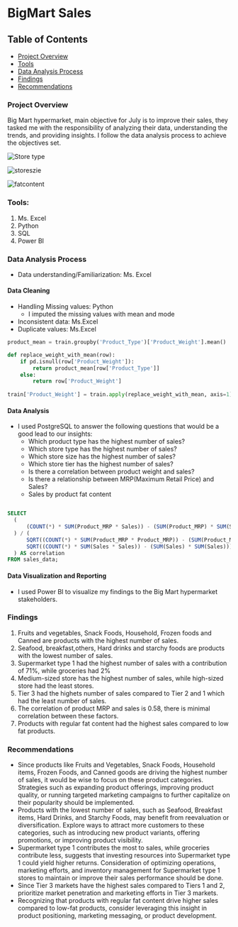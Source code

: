# BigMart Sales

## Table of Contents
- [Project Overview](#project-overview)
- [Tools](tools)
- [Data Analysis Process](data-analysis-process)
- [Findings](findings)
- [Recommendations](recommendations)

### Project Overview 

Big Mart hypermarket, main objective for July is to improve their sales, they tasked me with the responsibility of analyzing their data, 
understanding the trends, and providing insights. 
I follow the data analysis process to achieve the objectives set.

![Store type](https://github.com/mutheu-eng/BigMartSales/assets/121784849/54c09b43-5497-41c7-8b96-75a09874eb8c)

![storeszie](https://github.com/mutheu-eng/BigMartSales/assets/121784849/f439e6b6-ece7-4ce5-ace2-4d2fa087b620)

![fatcontent](https://github.com/mutheu-eng/BigMartSales/assets/121784849/67b16222-3043-4a7c-92a7-4472310662a2)


### Tools:
 1. Ms. Excel
 2. Python
 3. SQL
 4. Power BI

### Data Analysis Process 
- Data understanding/Familiarization: Ms. Excel

#### Data Cleaning
  - Handling Missing values: Python
      - I imputed the missing values with mean and mode
  - Inconsistent data: Ms.Excel
  - Duplicate values: Ms.Excel
``` python
product_mean = train.groupby('Product_Type')['Product_Weight'].mean() 

def replace_weight_with_mean(row):
    if pd.isnull(row['Product_Weight']):
        return product_mean[row['Product_Type']]
    else:
        return row['Product_Weight']
    
train['Product_Weight'] = train.apply(replace_weight_with_mean, axis=1)

```
 
#### Data Analysis
-  I used PostgreSQL to answer the following questions that would be a good lead to our insights:
    - Which product type has the highest number of sales?
    - Which store type has the highest number of sales?
    - Which store size has the highest number of sales?
    - Which store tier has the highest number of sales?
    - Is there a correlation between product weight and sales?
    - Is there a relationship between MRP(Maximum Retail Price) and Sales?
    - Sales by product fat content
  ``` SQL

SELECT
    (
        (COUNT(*) * SUM(Product_MRP * Sales)) - (SUM(Product_MRP) * SUM(Sales))
    ) / (
        SQRT((COUNT(*) * SUM(Product_MRP * Product_MRP)) - (SUM(Product_MRP) * SUM(Product_MRP))) *
        SQRT((COUNT(*) * SUM(Sales * Sales)) - (SUM(Sales) * SUM(Sales)))
    ) AS correlation
FROM sales_data;
```
   
#### Data Visualization and Reporting
 - I used Power BI to visualize my findings to the Big Mart hypermarket stakeholders.

### Findings
1. Fruits and vegetables, Snack Foods, Household, Frozen foods and Canned are products with the highest number of sales.
2. Seafood, breakfast,others, Hard drinks and starchy foods are products with the lowest number of sales.
3. Supermarket type 1 had the highest number of sales with a contribution of 71%, while groceries had 2%
4. Medium-sized store has the highest number of sales, while high-sized store had the least stores.
5. Tier 3 had the highets number of sales compared to Tier 2 and 1 which had the least number of sales.
6. The correlation of product MRP and sales is 0.58, there is minimal correlation between these factors.
8. Products with regular fat content had the highest sales compared to low fat products.

### Recommendations
- Since products like Fruits and Vegetables, Snack Foods, Household items, Frozen Foods, and Canned goods are driving the highest number of sales, it would be wise to focus on these product categories. Strategies such as expanding product offerings, improving product quality, or running targeted marketing campaigns to further capitalize on their popularity should be implemented.
- Products with the lowest number of sales, such as Seafood, Breakfast items, Hard Drinks, and Starchy Foods, may benefit from reevaluation or diversification. Explore ways to attract more customers to these categories, such as introducing new product variants, offering promotions, or improving product visibility.
- Supermarket type 1 contributes the most to sales, while groceries contribute less, suggests that investing resources into Supermarket type 1 could yield higher returns. Consideration of optimizing operations, marketing efforts, and inventory management for Supermarket type 1 stores to maintain or improve their sales performance should be done.
- Since Tier 3 markets have the highest sales compared to Tiers 1 and 2, prioritize market penetration and marketing efforts in Tier 3 markets.
- Recognizing that products with regular fat content drive higher sales compared to low-fat products, consider leveraging this insight in product positioning, marketing messaging, or product development.


  


